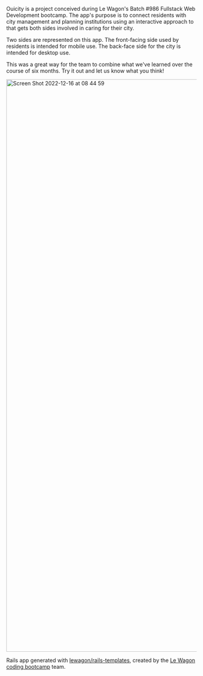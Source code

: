 Ouicity is a project conceived during Le Wagon's Batch #986 Fullstack Web Development bootcamp. 
The app's purpose is to connect residents with city management and planning institutions using an interactive approach to that gets both sides involved in caring for their city. 

Two sides are represented on this app. The front-facing side used by residents is intended for mobile use. The back-face side for the city is intended for desktop use.

This was a great way for the team to combine what we've learned over the course of six months. Try it out and let us know what you think!

<img width="1512" alt="Screen Shot 2022-12-16 at 08 44 59" src="https://user-images.githubusercontent.com/59029920/208048927-9ec6ee0e-4c2e-44bf-a7a9-155433e054a2.png">

Rails app generated with [lewagon/rails-templates](https://github.com/lewagon/rails-templates), created by the [Le Wagon coding bootcamp](https://www.lewagon.com) team.
